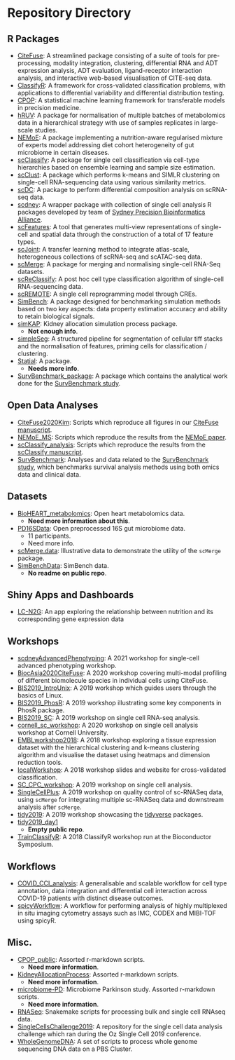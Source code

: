 # Repository Directory

## R Packages
- [CiteFuse](https://github.com/SydneyBioX/CiteFuse): A streamlined package consisting of a suite of tools for pre-processing, modality integration, clustering, differential RNA and ADT expression analysis, ADT evaluation, ligand-receptor interaction analysis, and interactive web-based visualisation of CITE-seq data.
- [ClassifyR](https://github.com/SydneyBioX/ClassifyR): A framework for cross-validated classification problems, with applications to differential variability and differential distribution testing.
- [CPOP](https://github.com/SydneyBioX/CPOP): A statistical machine learning framework for transferable models in precision medicine.
- [hRUV](https://github.com/SydneyBioX/hRUV): A package for normalisation of multiple batches of metabolomics data in a hierarchical strategy with use of samples replicates in large-scale studies.
- [NEMoE](https://github.com/SydneyBioX/NEMoE): A package implementing a nutrition-aware regularised mixture of experts model addressing diet cohort heterogeneity of gut microbiome in certain diseases.
- [scClassify](https://github.com/SydneyBioX/scClassify): A package for single cell classification via cell-type hierarchies based on ensemble learning and sample size estimation.
- [scClust](https://github.com/SydneyBioX/scClustBench): A package which performs k-means and SIMLR clustering on single-cell RNA-sequencing data using various similarity metrics.
- [scDC](https://github.com/SydneyBioX/scDC): A package to perform differential composition analysis on scRNA-seq data.
- [scdney](https://github.com/SydneyBioX/scdney): A wrapper package with collection of single cell analysis R packages developed by team of [Sydney Precision Bioinformatics Alliance](http://www.maths.usyd.edu.au/u/SMS/bioinformatics).
- [scFeatures](https://github.com/SydneyBioX/scFeatures): A tool that generates multi-view representations of single-cell and spatial data through the construction of a total of 17 feature types.
- [scJoint](https://github.com/SydneyBioX/scJoint): A transfer learning method to integrate atlas-scale, heterogeneous collections of scRNA-seq and scATAC-seq data.
- [scMerge](https://github.com/SydneyBioX/scMerge): A package for merging and normalising single-cell RNA-Seq datasets.
- [scReClassify](https://github.com/SydneyBioX/scReClassify): A post hoc cell type classification algorithm of single-cell RNA-sequencing data.
- [scREMOTE](https://github.com/SydneyBioX/scREMOTE): A single cell reprogramming model through CREs.
- [SimBench](https://github.com/SydneyBioX/SimBench): A package designed for benchmarking simulation methods based on two key aspects: data property estimation accuracy and ability to retain biological signals.
- [simKAP](https://github.com/SydneyBioX/simKAP): Kidney allocation simulation process package.
    - **Not enough info**.
- [simpleSeg](https://github.com/SydneyBioX/simpleSeg): A structured pipeline for segmentation of cellular tiff stacks and the normalisation of features, priming cells for classification / clustering.
- [Statial](https://github.com/SydneyBioX/Statial): A package.
    - **Needs more info**.
- [SurvBenchmark_package](https://github.com/SydneyBioX/SurvBenchmark_package): A package which contains the analytical work done for the [SurvBenchmark study](https://doi.org/10.1093/gigascience/giac071).

## Open Data Analyses
- [CiteFuse2020Kim](https://github.com/SydneyBioX/CiteFuse2020Kim): Scripts which reproduce all figures in our [CiteFuse manuscript](https://www.biorxiv.org/content/10.1101/854299v1).
- [NEMoE_MS](https://github.com/SydneyBioX/NEMoE_MS): Scripts which reproduce the results from the [NEMoE paper](https://www.medrxiv.org/content/10.1101/2021.11.10.21266194v1).
- [scClassify_analysis](https://github.com/SydneyBioX/scClassify_analysis): Scripts which reproduce the results from the [scClassify manuscript](https://doi.org/10.15252/msb.20199389).
- [SurvBenchmark](https://github.com/SydneyBioX/SurvBenchmark): Analyses and data related to the [SurvBenchmark study](https://doi.org/10.1093/gigascience/giac071), which benchmarks survival analysis methods using both omics data and clinical data.


## Datasets
- [BioHEART_metabolomics](https://github.com/SydneyBioX/BioHEART_metabolomics): Open heart metabolomics data.
    - **Need more information about this**.
- [PD16SData](https://github.com/SydneyBioX/PD16SData): Open preprocessed 16S gut microbiome data.
    - 11 participants.
    - Need more info.
- [scMerge.data](https://github.com/SydneyBioX/scMerge.data): Illustrative data to demonstrate the utility of the `scMerge` package.
- [SimBenchData](https://github.com/SydneyBioX/SimBenchData): SimBench data.
    - **No readme on public repo**.

## Shiny Apps and Dashboards
- [LC-N2G](https://github.com/SydneyBioX/LCN2G): An app exploring the relationship between nutrition and its corresponding gene expression data

## Workshops
- [scdneyAdvancedPhenotyping](https://github.com/SydneyBioX/scdneyAdvancedPhenotyping): A 2021 workshop for single-cell advanced phenotyping workshop.
- [BiocAsia2020CiteFuse](https://github.com/SydneyBioX/BiocAsia2020CiteFuse): A 2020 workshop covering multi-modal profiling of different biomolecule species in individual cells using CiteFuse.
- [BIS2019_IntroUnix](https://github.com/SydneyBioX/BIS2019_IntroUnix): A 2019 workshop which guides users through the basics of Linux.
- [BIS2019_PhosR](https://github.com/SydneyBioX/BIS2019_PhosR): A 2019 workshop illustrating some key components in PhosR package.
- [BIS2019_SC](https://github.com/SydneyBioX/BIS2019_SC): A 2019 workshop on single cell RNA-seq analysis.
- [cornell_sc_workshop](https://github.com/SydneyBioX/cornell_sc_workshop): A 2020 workshop on single cell analysis workshop at Cornell University.
- [EMBLworkshop2018](https://github.com/SydneyBioX/EMBLworkshop2018): A 2018 workshop exploring a tissue expression dataset with the hierarchical clustering and k-means clustering algorithm and visualise the dataset using heatmaps and dimension reduction tools.
- [localWorkshop](https://github.com/SydneyBioX/localWorkshop): A 2018 workshop slides and website for cross-validated classification.
- [SC_CPC_workshop](https://github.com/SydneyBioX/SC_CPC_workshop): A 2019 workshop on single cell analysis.
- [SingleCellPlus](https://github.com/SydneyBioX/SingleCellPlus): A 2019 workshop on quality control of sc-RNASeq data, using `scMerge` for integrating multiple sc-RNASeq data and downstream analysis after `scMerge`.
- [tidy2019](https://github.com/SydneyBioX/tidy2019): A 2019 workshop showcasing the [tidyverse](tidyverse) packages.
- [tidy2019_day1](https://github.com/SydneyBioX/tidy2019_day1)
    - **Empty public repo**.
- [TrainClassifyR](https://github.com/SydneyBioX/TrainClassifyR): A 2018 ClassifyR workshop run at the Bioconductor Symposium.

## Workflows
- [COVID_CCI_analysis](https://github.com/SydneyBioX/COVID_CCI_analysis): A generalisable and scalable workflow for cell type annotation, data integration and differential cell interaction across COVID-19 patients with distinct disease outcomes.
- [spicyWorkflow](https://github.com/SydneyBioX/spicyWorkflow): A workflow for performing analysis of highly multiplexed in situ imaging cytometry assays such as IMC, CODEX and MIBI-TOF using spicyR.

## Misc.
- [CPOP_public](https://github.com/SydneyBioX/CPOP_public): Assorted r-markdown scripts.
    - **Need more information**.
- [KidneyAllocationProcess](https://github.com/SydneyBioX/KidneyAllocationProcess): Assorted r-markdown scripts.
    - **Need more information**.
- [microbiome-PD](https://github.com/SydneyBioX/microbiome-PD): Microbiome Parkinson study. Assorted r-markdown scripts.
    - **Need more information**.
- [RNASeq](https://github.com/SydneyBioX/RNASeq): Snakemake scripts for processing bulk and single cell RNAseq data.
- [SingleCellsChallenge2019](https://github.com/SydneyBioX/SingleCellsChallenge2019): A repository for the single cell data analysis challenge which ran during the Oz Single Cell 2019 conference.
- [WholeGenomeDNA](https://github.com/SydneyBioX/WholeGenomeDNA): A set of scripts to process whole genome sequencing DNA data on a PBS Cluster.
